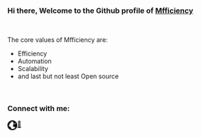 ### Hi there, Welcome to the Github profile of [Mfficiency][website]

<br />

The core values of Mfficiency are:
- Efficiency
- Automation
- Scalability
- and last but not least Open source

<br />

### Connect with me:
[:email:](mailto:info@mfficiency.com)
[<img align="left" alt="Mfficiency.com" width="22px" src="https://raw.githubusercontent.com/iconic/open-iconic/master/svg/globe.svg" />][website]




[website]: http://www.mfficiency.com/
[mail]: mailto:info@mfficiency.com
